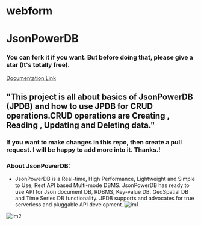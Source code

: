 # webform

# JsonPowerDB 
### You can fork it if you want. But before doing that, please give a star (It's totally free).

[Documentation Link](http://login2explore.com/jpdb/docs.html)

## "This project is all about basics of JsonPowerDB (JPDB) and how to use JPDB for CRUD operations.CRUD operations are Creating , Reading , Updating and Deleting data." 

### If you want to make changes in this repo, then create a pull request. I will be happy to add more into it. Thanks.!
### About JsonPowerDB:

- JsonPowerDB is a Real-time, High Performance, Lightweight and Simple to Use, Rest API based Multi-mode DBMS. JsonPowerDB has ready to use API for Json document DB, RDBMS, Key-value DB, GeoSpatial DB and Time Series DB functionality. JPDB supports and advocates for true serverless and pluggable API development.
![im1](https://user-images.githubusercontent.com/70138609/203982200-f54d6630-883a-4439-a645-36be5cf3f73e.jpeg)

![im2](https://user-images.githubusercontent.com/70138609/203982227-1c8380ad-e827-4bd1-adc8-49812d0a885d.jpeg)
